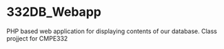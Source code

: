 # 332DB_Webapp
PHP based web application for displaying contents of our database. Class projject for CMPE332

